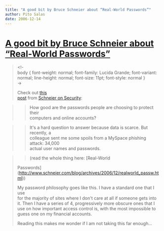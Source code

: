 ```yaml
---
title: "A good bit by Bruce Schneier about “Real-World Passwords”"
author: Pito Salas
date: 2006-12-14
---
```

# [A good bit by Bruce Schneier about “Real-World Passwords”](None)



>
> <!-  
>  body { font-weight: normal; font-family: Lucida Grande; font-variant:
> normal; line-height: normal; font-size: 11pt; font-style: normal }  
>  ->
>
> Check out [this  
>  post](<http://www.schneier.com/blog/archives/2006/12/realworld_passw.html>)
> from [Schneier on Security](<http://www.schneier.com/blog/>):
>

>> How good are the passwords people are choosing to protect their  
>  computers and online accounts?
>>

>> It's a hard question to answer because data is scarce. But recently, a  
>  colleague sent me some spoils from a MySpace phishing attack: 34,000  
>  actual user names and passwords.
>>

>> (read the whole thing here: [Real-World  
>
> Passwords](<http://www.schneier.com/blog/archives/2006/12/realworld_passw.html>))
>
> My password philosophy goes like this. I have a standard one that I use  
>  for the majority of sites where I don't care at all if someone gets into  
>  it. Then I have a series of 4, progressively more obscure ones that I  
>  use on how important access control is, with the most impossible to  
>  guess one on my financial accounts.
>
> Reading this makes me wonder if I am not taking this far enough…


